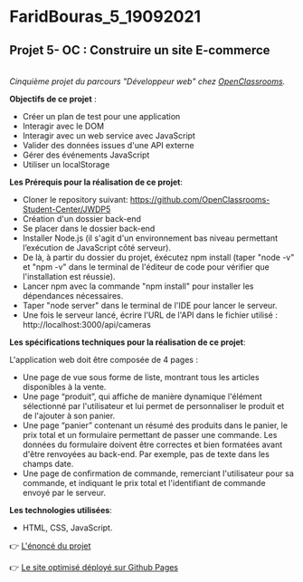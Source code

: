 # FaridBouras_5_19092021

## **Projet 5- OC : Construire un site E-commerce**

<br>_Cinquième projet du parcours "Développeur web" chez [OpenClassrooms](https://openclassrooms.com/fr/paths/185/projects/638/assignment)._</br>

**Objectifs de ce projet** :

- Créer un plan de test pour une application
- Interagir avec le DOM
- Interagir avec un web service avec JavaScript
- Valider des données issues d'une API externe
- Gérer des événements JavaScript
- Utiliser un localStorage

**Les Prérequis pour la réalisation de ce projet**:

- Cloner le repository suivant: https://github.com/OpenClassrooms-Student-Center/JWDP5
- Création d'un dossier back-end
- Se placer dans le dossier back-end
- Installer Node.js (il s'agit d'un environnement bas niveau permettant l’exécution de JavaScript côté serveur).
- De là, à partir du dossier du projet, éxécutez npm install (taper "node -v" et "npm -v" dans le terminal de l'éditeur de code pour vérifier que l'installation est réussie).
- Lancer npm avec la commande "npm install" pour installer les dépendances nécessaires.
- Taper "node server" dans le terminal de l'IDE pour lancer le serveur.
- Une fois le serveur lancé, écrire l'URL de l'API dans le fichier utilisé : http://localhost:3000/api/cameras

**Les spécifications techniques pour la réalisation de ce projet**:

L'application web doit être composée de 4 pages :

- Une page de vue sous forme de liste, montrant tous les articles disponibles à la vente.
- Une page “produit”, qui affiche de manière dynamique l'élément sélectionné par l'utilisateur et lui permet de personnaliser le produit et de l'ajouter à son panier.
- Une page “panier” contenant un résumé des produits dans le panier, le prix total et un formulaire permettant de passer une commande.
  Les données du formulaire doivent être correctes et bien formatées avant d'être renvoyées au back-end. Par exemple, pas de texte dans les champs date.
- Une page de confirmation de commande, remerciant l'utilisateur pour sa commande, et indiquant le prix total et l'identifiant de commande envoyé par le serveur.

**Les technologies utilisées**:

- HTML, CSS, JavaScript.

👉 [L'énoncé du projet](https://s3.eu-west-1.amazonaws.com/course.oc-static.com/projects/DWJ_FR_P5/Dev+Web+P5+scenario+29+Sept+2021.pdf)

👉 [Le site optimisé déployé sur Github Pages](https://faridbf.github.io/FaridBouras_5_19092021/)
